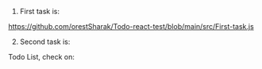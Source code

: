 1. First task is:

https://github.com/orestSharak/Todo-react-test/blob/main/src/First-task.js

2. Second task is:

Todo List, check on: 